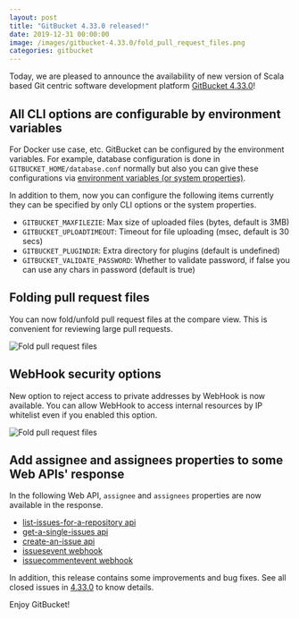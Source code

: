 ```yaml
---
layout: post
title: "GitBucket 4.33.0 released!"
date: 2019-12-31 00:00:00
image: /images/gitbucket-4.33.0/fold_pull_request_files.png
categories: gitbucket
---
```


Today, we are pleased to announce the availability of new version of Scala based Git centric software development platform [GitBucket 4.33.0](https://github.com/gitbucket/gitbucket/releases/tag/4.33.0)!

## All CLI options are configurable by environment variables

For Docker use case, etc. GitBucket can be configured by the environment variables. For example, database configuration is done in `GITBUCKET_HOME/database.conf` normally but also you can give these configurations via [environment variables (or system properties)](https://github.com/gitbucket/gitbucket/wiki/Basic-configurations).

In addition to them, now you can configure the following items currently they can be specified by only CLI options or the system properties.

- `GITBUCKET_MAXFILEZIE`: Max size of uploaded files (bytes, default is 3MB)
- `GITBUCKET_UPLOADTIMEOUT`: Timeout for file uploading (msec, default is 30 secs)
- `GITBUCKET_PLUGINDIR`: Extra directory for plugins (default is undefined)
- `GITBUCKET_VALIDATE_PASSWORD`: Whether to validate password, if false you can use any chars in password (default is true)

## Folding pull request files

You can now fold/unfold pull request files at the compare view. This is convenient for reviewing large pull requests.

![Fold pull request files]({{site.baseurl}}/images/gitbucket-4.33.0/fold_pull_request_files_anime.gif)

## WebHook security options

New option to reject access to private addresses by WebHook is now available. You can allow WebHook to access internal resources by IP whitelist even if you enabled this option.

![Fold pull request files]({{site.baseurl}}/images/gitbucket-4.33.0/web_hook_security_options.png)

## Add assignee and assignees properties to some Web APIs' response

In the following Web API, `assignee` and `assignees` properties are now available in the response.

- [list-issues-for-a-repository api](https://developer.github.com/v3/issues/#list-issues-for-a-repository)
- [get-a-single-issues api](https://developer.github.com/v3/issues/#get-a-single-issue)
- [create-an-issue api](https://developer.github.com/v3/issues/#create-an-issue)
- [issuesevent webhook](https://developer.github.com/v3/activity/events/types/#issuesevent)
- [issuecommentevent webhook](https://developer.github.com/v3/activity/events/types/#issuecommentevent)

In addition, this release contains some improvements and bug fixes. See all closed issues in [4.33.0](https://github.com/gitbucket/gitbucket/issues?q=is%3Aclosed+milestone%3A4.33.0) to know details.

Enjoy GitBucket!
